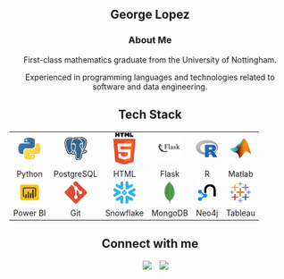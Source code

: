 <h2 align="center"> George Lopez
	<h3 align="center">
		About Me
	</h3>
	<p align="center">
	First-class mathematics graduate from the University of Nottingham.
	</p>
	<p align="center">
    		Experienced in programming languages and technologies related to software and data engineering.
	</p>
</h2>

<h2 align="center"> Tech Stack </h2>

<div align="center">
    <table>
    <tr align="center">
        <td><img src="SVG/python.svg" width=40></td>
        <td><img src="SVG/postgresql.svg" width=40></td>
        <td><img src="SVG/html-5.svg" width=40></td>
        <td><img src="SVG/icons8-flask-white-back.svg" width=40></td>
        <td><img src="SVG/Rlogo.svg" width=40></td>
        <td><img src="SVG/icons8-matlab-96.svg" width=40></td>
    </tr>
    <tr align="center">
        <td>Python</td>
        <td>PostgreSQL</td>
        <td>HTML</td>
        <td>Flask</td>
        <td>R</td>
        <td>Matlab</td>
    </tr>
    <tr align="center">
        <td><img src="SVG/icons8-power-bi.svg" width=40></td>
        <td><img src="SVG/git-icon.svg" width=40></td>
        <td><img src="SVG/snowflake-icon.svg" width=40></td>
        <td><img src="SVG/icons8-mongodb-a-cross-platform-document-oriented-database-program-96.png"
         width=40></td>
        <td><img src="SVG/favicon_base_3.png" width=40></td>
        <td><img src="SVG/icons8-tableau-software.svg" width=40></td>
    </tr>
    <tr align="center">
        <td>Power BI</td>
        <td>Git</td>
        <td>Snowflake</td>
        <td>MongoDB</td>
        <td>Neo4j</td>
        <td>Tableau</td>
    </tr>
    </table>

<h2 align="center"> Connect with me </h2>

<p align="center">

 <div align="center" class="icons-social" style="margin-left: 10px;">
        <a style="margin-left: 10px;"  target="_blank" href="https://www.linkedin.com/in/george-benjamin-lopez/">
			<img src="https://img.icons8.com/doodle/40/000000/linkedin--v2.png"></a>
        <a style="margin-left: 10px;" target="_blank" href="https://github.com/georgelopez7">
		<img src="https://img.icons8.com/doodle/40/000000/github--v1.png"></a>
      </div>

</p>
